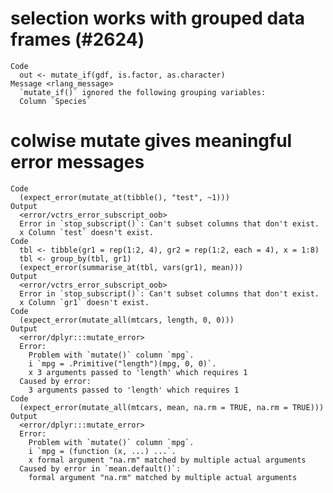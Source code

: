 # selection works with grouped data frames (#2624)

    Code
      out <- mutate_if(gdf, is.factor, as.character)
    Message <rlang_message>
      `mutate_if()` ignored the following grouping variables:
      Column `Species`

# colwise mutate gives meaningful error messages

    Code
      (expect_error(mutate_at(tibble(), "test", ~1)))
    Output
      <error/vctrs_error_subscript_oob>
      Error in `stop_subscript()`: Can't subset columns that don't exist.
      x Column `test` doesn't exist.
    Code
      tbl <- tibble(gr1 = rep(1:2, 4), gr2 = rep(1:2, each = 4), x = 1:8)
      tbl <- group_by(tbl, gr1)
      (expect_error(summarise_at(tbl, vars(gr1), mean)))
    Output
      <error/vctrs_error_subscript_oob>
      Error in `stop_subscript()`: Can't subset columns that don't exist.
      x Column `gr1` doesn't exist.
    Code
      (expect_error(mutate_all(mtcars, length, 0, 0)))
    Output
      <error/dplyr:::mutate_error>
      Error: 
        Problem with `mutate()` column `mpg`.
        i `mpg = .Primitive("length")(mpg, 0, 0)`.
        x 3 arguments passed to 'length' which requires 1
      Caused by error: 
        3 arguments passed to 'length' which requires 1
    Code
      (expect_error(mutate_all(mtcars, mean, na.rm = TRUE, na.rm = TRUE)))
    Output
      <error/dplyr:::mutate_error>
      Error: 
        Problem with `mutate()` column `mpg`.
        i `mpg = (function (x, ...) ...`.
        x formal argument "na.rm" matched by multiple actual arguments
      Caused by error in `mean.default()`: 
        formal argument "na.rm" matched by multiple actual arguments

